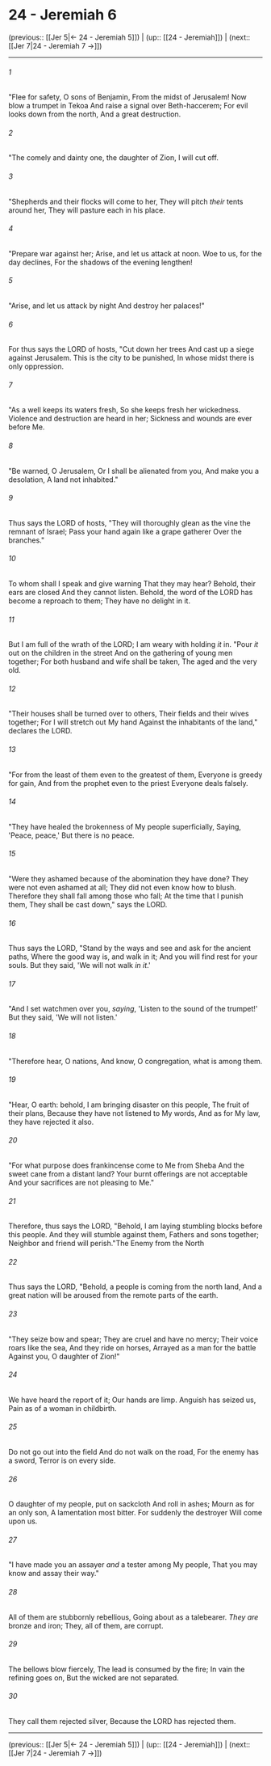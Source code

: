 # 24 - Jeremiah 6

(previous:: [[Jer 5|← 24 - Jeremiah 5]]) | (up:: [[24 - Jeremiah]]) | (next:: [[Jer 7|24 - Jeremiah 7 →]])

***


###### 1 
"Flee for safety, O sons of Benjamin, From the midst of Jerusalem! Now blow a trumpet in Tekoa And raise a signal over Beth-haccerem; For evil looks down from the north, And a great destruction. 

###### 2 
"The comely and dainty one, the daughter of Zion, I will cut off. 

###### 3 
"Shepherds and their flocks will come to her, They will pitch _their_ tents around her, They will pasture each in his place. 

###### 4 
"Prepare war against her; Arise, and let us attack at noon. Woe to us, for the day declines, For the shadows of the evening lengthen! 

###### 5 
"Arise, and let us attack by night And destroy her palaces!" 

###### 6 
For thus says the LORD of hosts, "Cut down her trees And cast up a siege against Jerusalem. This is the city to be punished, In whose midst there is only oppression. 

###### 7 
"As a well keeps its waters fresh, So she keeps fresh her wickedness. Violence and destruction are heard in her; Sickness and wounds are ever before Me. 

###### 8 
"Be warned, O Jerusalem, Or I shall be alienated from you, And make you a desolation, A land not inhabited." 

###### 9 
Thus says the LORD of hosts, "They will thoroughly glean as the vine the remnant of Israel; Pass your hand again like a grape gatherer Over the branches." 

###### 10 
To whom shall I speak and give warning That they may hear? Behold, their ears are closed And they cannot listen. Behold, the word of the LORD has become a reproach to them; They have no delight in it. 

###### 11 
But I am full of the wrath of the LORD; I am weary with holding _it_ in. "Pour _it_ out on the children in the street And on the gathering of young men together; For both husband and wife shall be taken, The aged and the very old. 

###### 12 
"Their houses shall be turned over to others, Their fields and their wives together; For I will stretch out My hand Against the inhabitants of the land," declares the LORD. 

###### 13 
"For from the least of them even to the greatest of them, Everyone is greedy for gain, And from the prophet even to the priest Everyone deals falsely. 

###### 14 
"They have healed the brokenness of My people superficially, Saying, 'Peace, peace,' But there is no peace. 

###### 15 
"Were they ashamed because of the abomination they have done? They were not even ashamed at all; They did not even know how to blush. Therefore they shall fall among those who fall; At the time that I punish them, They shall be cast down," says the LORD. 

###### 16 
Thus says the LORD, "Stand by the ways and see and ask for the ancient paths, Where the good way is, and walk in it; And you will find rest for your souls. But they said, 'We will not walk _in it_.' 

###### 17 
"And I set watchmen over you, _saying_, 'Listen to the sound of the trumpet!' But they said, 'We will not listen.' 

###### 18 
"Therefore hear, O nations, And know, O congregation, what is among them. 

###### 19 
"Hear, O earth: behold, I am bringing disaster on this people, The fruit of their plans, Because they have not listened to My words, And as for My law, they have rejected it also. 

###### 20 
"For what purpose does frankincense come to Me from Sheba And the sweet cane from a distant land? Your burnt offerings are not acceptable And your sacrifices are not pleasing to Me." 

###### 21 
Therefore, thus says the LORD, "Behold, I am laying stumbling blocks before this people. And they will stumble against them, Fathers and sons together; Neighbor and friend will perish."The Enemy from the North 

###### 22 
Thus says the LORD, "Behold, a people is coming from the north land, And a great nation will be aroused from the remote parts of the earth. 

###### 23 
"They seize bow and spear; They are cruel and have no mercy; Their voice roars like the sea, And they ride on horses, Arrayed as a man for the battle Against you, O daughter of Zion!" 

###### 24 
We have heard the report of it; Our hands are limp. Anguish has seized us, Pain as of a woman in childbirth. 

###### 25 
Do not go out into the field And do not walk on the road, For the enemy has a sword, Terror is on every side. 

###### 26 
O daughter of my people, put on sackcloth And roll in ashes; Mourn as for an only son, A lamentation most bitter. For suddenly the destroyer Will come upon us. 

###### 27 
"I have made you an assayer _and_ a tester among My people, That you may know and assay their way." 

###### 28 
All of them are stubbornly rebellious, Going about as a talebearer. _They are_ bronze and iron; They, all of them, are corrupt. 

###### 29 
The bellows blow fiercely, The lead is consumed by the fire; In vain the refining goes on, But the wicked are not separated. 

###### 30 
They call them rejected silver, Because the LORD has rejected them.

***

(previous:: [[Jer 5|← 24 - Jeremiah 5]]) | (up:: [[24 - Jeremiah]]) | (next:: [[Jer 7|24 - Jeremiah 7 →]])
